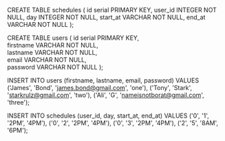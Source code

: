 CREATE TABLE schedules (
id serial PRIMARY KEY,
user_id INTEGER NOT NULL,
day INTEGER NOT NULL,
start_at VARCHAR NOT NULL,
end_at VARCHAR NOT NULL
);

CREATE TABLE users (
id serial PRIMARY KEY,  
 firstname VARCHAR NOT NULL,  
 lastname VARCHAR NOT NULL,  
 email VARCHAR NOT NULL,  
 password VARCHAR NOT NULL
);

INSERT INTO users (firstname, lastname, email, password) VALUES
('James', 'Bond', 'james.bond@gmail.com', 'one'),
('Tony', 'Stark', 'starkrulz@gmail.com', 'two'),
('Ali', 'G', 'nameisnotborat@gmail.com', 'three');

INSERT INTO schedules (user_id, day, start_at, end_at)
VALUES
('0', '1', '2PM', '4PM'),
('0', '2', '2PM', '4PM'),
('0', '3', '2PM', '4PM'),
('2', '5', '8AM', '6PM');
